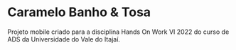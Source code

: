 # Caramelo Banho & Tosa

Projeto mobile criado para a disciplina Hands On Work VI 2022 do curso de ADS da Universidade do Vale do Itajaí.
